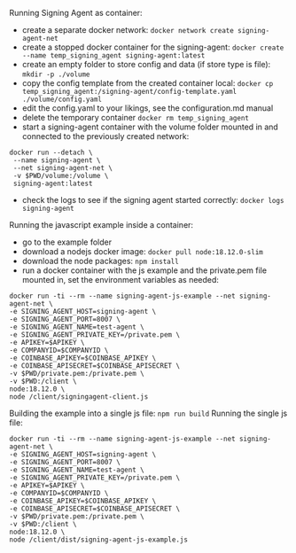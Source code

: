 Running Signing Agent as container:

- create a separate docker network: `docker network create signing-agent-net`
- create a stopped docker container for the signing-agent: `docker create --name temp_signing_agent signing-agent:latest`
- create an empty folder to store config and data (if store type is file): `mkdir -p ./volume`
- copy the config template from the created container local: `docker cp temp_signing_agent:/signing-agent/config-template.yaml ./volume/config.yaml`
- edit the config.yaml to your likings, see the configuration.md manual
- delete the temporary container `docker rm temp_signing_agent`
- start a signing-agent container with the volume folder mounted in and connected to the previously created network:
```
docker run --detach \
 --name signing-agent \
 --net signing-agent-net \
 -v $PWD/volume:/volume \
 signing-agent:latest
```
- check the logs to see if the signing agent started correctly: `docker logs signing-agent`

Running the javascript example inside a container:

- go to the example folder
- download a nodejs docker image: `docker pull node:18.12.0-slim`
- download the node packages: `npm install`
- run a docker container with the js example and the private.pem file mounted in, set the environment variables as needed:
```
docker run -ti --rm --name signing-agent-js-example --net signing-agent-net \
-e SIGNING_AGENT_HOST=signing-agent \
-e SIGNING_AGENT_PORT=8007 \
-e SIGNING_AGENT_NAME=test-agent \
-e SIGNING_AGENT_PRIVATE_KEY=/private.pem \
-e APIKEY=$APIKEY \
-e COMPANYID=$COMPANYID \
-e COINBASE_APIKEY=$COINBASE_APIKEY \
-e COINBASE_APISECRET=$COINBASE_APISECRET \
-v $PWD/private.pem:/private.pem \
-v $PWD:/client \
node:18.12.0 \
node /client/signingagent-client.js
```

Building the example into a single js file: `npm run build`
Running the single js file:
```
docker run -ti --rm --name signing-agent-js-example --net signing-agent-net \
-e SIGNING_AGENT_HOST=signing-agent \
-e SIGNING_AGENT_PORT=8007 \
-e SIGNING_AGENT_NAME=test-agent \
-e SIGNING_AGENT_PRIVATE_KEY=/private.pem \
-e APIKEY=$APIKEY \
-e COMPANYID=$COMPANYID \
-e COINBASE_APIKEY=$COINBASE_APIKEY \
-e COINBASE_APISECRET=$COINBASE_APISECRET \
-v $PWD/private.pem:/private.pem \
-v $PWD:/client \
node:18.12.0 \
node /client/dist/signing-agent-js-example.js
```
